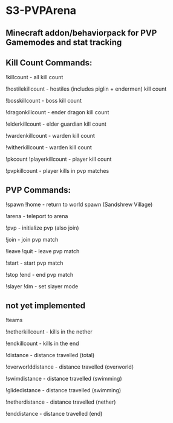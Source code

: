 # S3-PVPArena
 ## Minecraft addon/behaviorpack for PVP Gamemodes and stat tracking
 
## Kill Count Commands:
!killcount - all kill count

!hostilekillcount - hostiles (includes piglin + endermen) kill count

!bosskillcount - boss kill count

!dragonkillcount - ender dragon kill count

!elderkillcount - elder guardian kill count

!wardenkillcount - warden kill count

!witherkillcount - warden kill count

!pkcount !playerkillcount - player kill count

!pvpkillcount - player kills in pvp matches


## PVP Commands:
!spawn !home - return to world spawn (Sandshrew Village)

!arena - teleport to arena

!pvp - initialize pvp (also join)

!join - join pvp match

!leave !quit - leave pvp match

!start - start pvp match

!stop !end - end pvp match

!slayer !dm - set slayer mode



## not yet implemented
!teams

!netherkillcount - kills in the nether

!endkillcount - kills in the end

!distance - distance travelled (total)

!overworlddistance - distance travelled (overworld)

!swimdistance - distance travelled (swimming)

!glidedistance - distance travelled (swimming)

!netherdistance - distance travelled (nether)

!enddistance - distance travelled (end)
